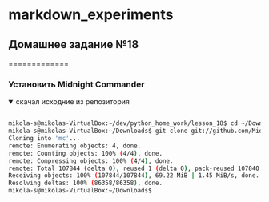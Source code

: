 # markdown_experiments

## Домашнее задание №18

=============
### Установить Midnight Commander

<details open="open">
	<summary>скачал исходние из репозитория</summary>	

```bash

mikola-s@mikolas-VirtualBox:~/dev/python_home_work/lesson_18$ cd ~/Downloads/
mikola-s@mikolas-VirtualBox:~/Downloads$ git clone git://github.com/MidnightCommander/mc.git
Cloning into 'mc'...
remote: Enumerating objects: 4, done.
remote: Counting objects: 100% (4/4), done.
remote: Compressing objects: 100% (4/4), done.
remote: Total 107844 (delta 0), reused 1 (delta 0), pack-reused 107840
Receiving objects: 100% (107844/107844), 69.22 MiB | 1.45 MiB/s, done.
Resolving deltas: 100% (86358/86358), done.
mikola-s@mikolas-VirtualBox:~/Downloads$

```

</details>
